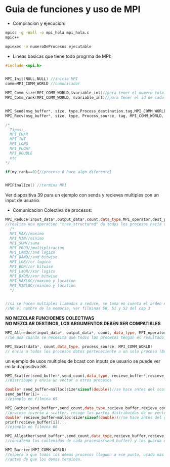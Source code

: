 # Guia de funciones y uso de MPI
* Compilacion y ejecucion:  

```Bash
mpicc -g -Wall -o mpi_hola mpi_hola.c  
mpic++  

mpiexec -n numeroDeProcesos ejecutable
```
* Lineas basicas que tiene todo progrma de MPI:     
```C++
#include <mpi.h>


MPI_Init(NULL,NULL) //inicia MPI  
comm=MPI_COMM_WORLD //comunicador  

MPI_Comm_size(MPI_COMM_WORLD,&variable_int)//para tener el numero total de procesos  
MPI_Comm_rank(MPI_COMM_WORLD, &variable_int)//para tener el id de cada proceso de 0 a numProcesos  


MPI_Send(msg_buffer*, size, type,Process_destination,tag,MPI_COMM_WORLD)    
MPI_Recv(msg_buffer*, size, type, Process_source, tag, MPI_COMM_WORLD, status ) //MPI_STATUS_IGNORE  

/*
  Tipos:
  MPI_CHAR
  MPI_INT  
  MPI_LONG
  MPI_FLOAT
  MPI_DOUBLE
  etc
*/

if(my_rank==0){//proceso 0 hace algo diferente}  


MPIFinalize() //termina MPI  
```  

Ver diapositiva 39 para un ejemplo con sends y recieves multiples con un input de usuario.  


* Comunicacion Colectiva de procesos:

```C++
MPI_Reduce(input_data*,output_data*,count,data_type,MPI_operator,dest_process,MPI_COMM_WORLD)
//realiza una operacion "tree_structured" de todos los procesos hacia un proceso destino en una variable o variables especificas
  /*
  MPI_MAX//maximo  
  MPI_MIN//minimo  
  MPI_SUM//suma
  MPI_PROD//multiplicacion
  MPI_LAND//and logico
  MPI_BAND//and bitwise
  MPI_LOR//or logico
  MPI_BOR//or bitwise
  MPI_LXOR//xor logico
  MPI_BXOR//xor bitwise
  MPI_MAXLOC//maximo y location
  MPI_MINLOC//minimo y location
  */


//si se hacen multiples llamados a reduce, se toma en cuenta el orden en que se hacen
//NO el nombre de la memoria, ver filminas 50, 51 y 52 del cap 3
```
**NO MEZCLAR FUNCIOENES COLECTIVAS**  
**NO MEZCLAR DESTINOS, LOS ARGUMENTOS DEBEN SER COMPATIBLES**


```C++
MPI_Allreduce(input_data*, output_data*, count, data_type, MPI_operator, MPI_COMM_WORLD)
//Se usa cuando se necesita que todos los procesos tengan el resultado global
```   

```C++
MPI_Bcast(data*, count,data_type, process_source, MPI_COMM_WORLD)
// envia a todos los procesos datos perteneciente a un solo proceso (Broadcast)
```  
un ejemplo de usos multiples de bcast con inputs de usuario se puede ver en la diapositiva 58. 
  
```C++
MPI_Scatter(send_buffer*,send_count,data_type, recieve_buffer*,recieve_count,data_type,process_source, MPI_COMM_WORLD)
//distribuye y envia un vector a otros procesos

double* send_buffer=malloc(size*sizeof(double))//se hace antes del scatter al definir la variable, es solo un recordatorio
send_buffer[i]= ...
//ejemplo en filmina 65
```  
  
```C++
MPI_Gather(send_buffer*,send_count,data_type,recieve_buffer,recieve_count,data_type,Process_destination,MPI_COMM_WORLD)
//proceso inverso a scatter, recoge las partes distribuidas de un vector y las une en un proceso determinado(proceso 0)
double* recieve_buffer=malloc(size*sizeof(double))//se hace antes del gather al definir la variable, es solo un recordatorio
prinf(recieve_buffer[i])...
//ejemplo en filmina 68
```  
  
```C++
MPI_Allgather(send_buffer*,send_count,data_type,recieve_buffer,recieve_count,data_type, MPI_COMM_WORLD)
//concatena los contenidos de cada procesos(send_buffer) y los guarda en cada proceso (recieve_buffer)
```  
  
```C++
MPI_Barrier(MPI_COMM_WORLD)
//espera a que todos los demas procesos lleguen a ese punto, usado mas que todo para que un procesos no finalice el programa
//antes de que los demas terminen.
```
